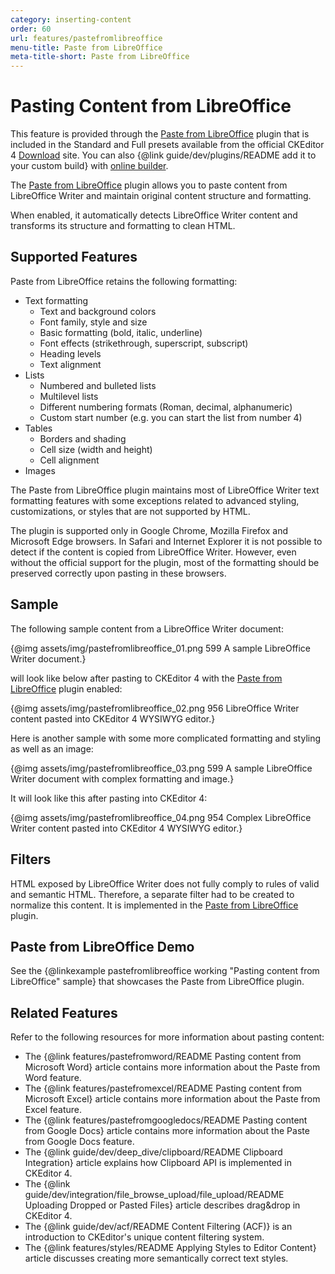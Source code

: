 ```yaml
---
category: inserting-content
order: 60
url: features/pastefromlibreoffice
menu-title: Paste from LibreOffice
meta-title-short: Paste from LibreOffice
---
```

<!--
Copyright (c) 2003-2025, CKSource Holding sp. z o.o. All rights reserved.
For licensing, see LICENSE.md.
-->

# Pasting Content from LibreOffice

<info-box info="">
    This feature is provided through the <a href="https://ckeditor.com/cke4/addon/pastefromlibreoffice">Paste from LibreOffice</a> plugin that is included in the Standard and Full presets available from the official CKEditor 4 <a href="https://ckeditor.com/ckeditor-4/download/">Download</a> site. You can also {@link guide/dev/plugins/README add it to your custom build} with <a href="https://ckeditor.com/cke4/builder">online builder</a>.
</info-box>

The [Paste from LibreOffice](https://ckeditor.com/cke4/addon/pastefromlibreoffice) plugin allows you to paste content from LibreOffice Writer and maintain original content structure and formatting.

When enabled, it automatically detects LibreOffice Writer content and transforms its structure and formatting to clean HTML.

## Supported Features

Paste from LibreOffice retains the following formatting:

* Text formatting
    * Text and background colors
    * Font family, style and size
    * Basic formatting (bold, italic, underline)
    * Font effects (strikethrough, superscript, subscript)
    * Heading levels
    * Text alignment
* Lists
    * Numbered and bulleted lists
    * Multilevel lists
    * Different numbering formats (Roman, decimal, alphanumeric)
    * Custom start number (e.g. you can start the list from number 4)
* Tables
    * Borders and shading
    * Cell size (width and height)
    * Cell alignment
* Images

The Paste from LibreOffice plugin maintains most of LibreOffice Writer text formatting features with some exceptions related to advanced styling, customizations, or styles that are not supported by HTML.

The plugin is supported only in Google Chrome, Mozilla Firefox and Microsoft Edge browsers. In Safari and Internet Explorer it is not possible to detect if the content is copied from LibreOffice Writer. However, even without the official support for the plugin, most of the formatting should be preserved correctly upon pasting in these browsers.

## Sample

The following sample content from a LibreOffice Writer document:

{@img assets/img/pastefromlibreoffice_01.png 599 A sample LibreOffice Writer document.}

will look like below after pasting to CKEditor 4 with the [Paste from LibreOffice](https://ckeditor.com/cke4/addon/pastefromlibreoffice) plugin enabled:

{@img assets/img/pastefromlibreoffice_02.png 956 LibreOffice Writer content pasted into CKEditor 4 WYSIWYG editor.}

Here is another sample with some more complicated formatting and styling as well as an image:

{@img assets/img/pastefromlibreoffice_03.png 599 A sample LibreOffice Writer document with complex formatting and image.}

It will look like this after pasting into CKEditor 4:

{@img assets/img/pastefromlibreoffice_04.png 954 Complex LibreOffice Writer content pasted into CKEditor 4 WYSIWYG editor.}

## Filters

HTML exposed by LibreOffice Writer does not fully comply to rules of valid and semantic HTML. Therefore, a separate filter had to be created to normalize this content. It is implemented in the [Paste from LibreOffice](https://ckeditor.com/cke4/addon/pastefromlibreoffice) plugin.

## Paste from LibreOffice Demo

See the {@linkexample pastefromlibreoffice working "Pasting content from LibreOffice" sample} that showcases the Paste from LibreOffice plugin.

## Related Features

Refer to the following resources for more information about pasting content:

* The {@link features/pastefromword/README Pasting content from Microsoft Word} article contains more information about the Paste from Word feature.
* The {@link features/pastefromexcel/README Pasting content from Microsoft Excel} article contains more information about the Paste from Excel feature.
* The {@link features/pastefromgoogledocs/README Pasting content from Google Docs} article contains more information about the Paste from Google Docs feature.
* The {@link guide/dev/deep_dive/clipboard/README Clipboard Integration} article explains how Clipboard API is implemented in CKEditor 4.
* The {@link guide/dev/integration/file_browse_upload/file_upload/README Uploading Dropped or Pasted Files} article describes drag&drop in CKEditor 4.
* The {@link guide/dev/acf/README Content Filtering (ACF)} is an introduction to CKEditor's unique content filtering system.
* The {@link features/styles/README Applying Styles to Editor Content} article discusses creating more semantically correct text styles.
